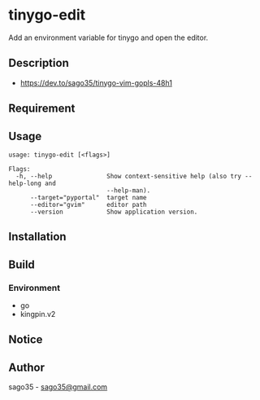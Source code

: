 # tinygo-edit

Add an environment variable for tinygo and open the editor.

## Description

* https://dev.to/sago35/tinygo-vim-gopls-48h1

## Requirement

## Usage

```
usage: tinygo-edit [<flags>]

Flags:
  -h, --help               Show context-sensitive help (also try --help-long and
                           --help-man).
      --target="pyportal"  target name
      --editor="gvim"      editor path
      --version            Show application version.
```

## Installation

## Build

### Environment

* go
* kingpin.v2

## Notice

## Author

sago35 - <sago35@gmail.com>
